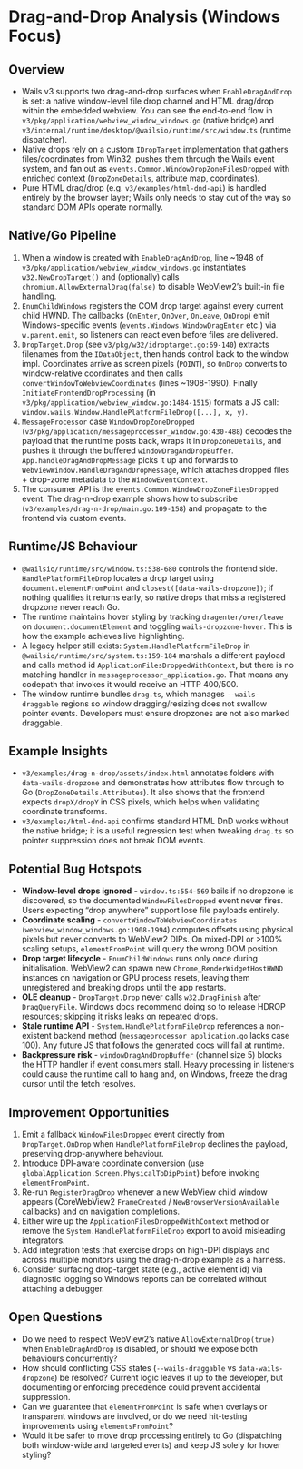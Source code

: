 # Drag-and-Drop Analysis (Windows Focus)

## Overview
- Wails v3 supports two drag-and-drop surfaces when `EnableDragAndDrop` is set: a native window-level file drop channel and HTML drag/drop within the embedded webview. You can see the end-to-end flow in `v3/pkg/application/webview_window_windows.go` (native bridge) and `v3/internal/runtime/desktop/@wailsio/runtime/src/window.ts` (runtime dispatcher).
- Native drops rely on a custom `IDropTarget` implementation that gathers files/coordinates from Win32, pushes them through the Wails event system, and fan out as `events.Common.WindowDropZoneFilesDropped` with enriched context (`DropZoneDetails`, attribute map, coordinates).
- Pure HTML drag/drop (e.g. `v3/examples/html-dnd-api`) is handled entirely by the browser layer; Wails only needs to stay out of the way so standard DOM APIs operate normally.

## Native/Go Pipeline
1. When a window is created with `EnableDragAndDrop`, line ~1948 of `v3/pkg/application/webview_window_windows.go` instantiates `w32.NewDropTarget()` and (optionally) calls `chromium.AllowExternalDrag(false)` to disable WebView2’s built-in file handling.
2. `EnumChildWindows` registers the COM drop target against every current child HWND. The callbacks (`OnEnter`, `OnOver`, `OnLeave`, `OnDrop`) emit Windows-specific events (`events.Windows.WindowDragEnter` etc.) via `w.parent.emit`, so listeners can react even before files are delivered.
3. `DropTarget.Drop` (see `v3/pkg/w32/idroptarget.go:69-140`) extracts filenames from the `IDataObject`, then hands control back to the window impl. Coordinates arrive as screen pixels (`POINT`), so `OnDrop` converts to window-relative coordinates and then calls `convertWindowToWebviewCoordinates` (lines ~1908-1990). Finally `InitiateFrontendDropProcessing` (in `v3/pkg/application/webview_window.go:1484-1515`) formats a JS call: `window.wails.Window.HandlePlatformFileDrop([...], x, y)`.
4. `MessageProcessor` case `WindowDropZoneDropped` (`v3/pkg/application/messageprocessor_window.go:430-488`) decodes the payload that the runtime posts back, wraps it in `DropZoneDetails`, and pushes it through the buffered `windowDragAndDropBuffer`. `App.handleDragAndDropMessage` picks it up and forwards to `WebviewWindow.HandleDragAndDropMessage`, which attaches dropped files + drop-zone metadata to the `WindowEventContext`.
5. The consumer API is the `events.Common.WindowDropZoneFilesDropped` event. The drag-n-drop example shows how to subscribe (`v3/examples/drag-n-drop/main.go:109-158`) and propagate to the frontend via custom events.

## Runtime/JS Behaviour
- `@wailsio/runtime/src/window.ts:538-680` controls the frontend side. `HandlePlatformFileDrop` locates a drop target using `document.elementFromPoint` and `closest([data-wails-dropzone])`; if nothing qualifies it returns early, so native drops that miss a registered dropzone never reach Go.
- The runtime maintains hover styling by tracking `dragenter/over/leave` on `document.documentElement` and toggling `wails-dropzone-hover`. This is how the example achieves live highlighting.
- A legacy helper still exists: `System.HandlePlatformFileDrop` in `@wailsio/runtime/src/system.ts:159-184` marshals a different payload and calls method id `ApplicationFilesDroppedWithContext`, but there is no matching handler in `messageprocessor_application.go`. That means any codepath that invokes it would receive an HTTP 400/500.
- The window runtime bundles `drag.ts`, which manages `--wails-draggable` regions so window dragging/resizing does not swallow pointer events. Developers must ensure dropzones are not also marked draggable.

## Example Insights
- `v3/examples/drag-n-drop/assets/index.html` annotates folders with `data-wails-dropzone` and demonstrates how attributes flow through to Go (`DropZoneDetails.Attributes`). It also shows that the frontend expects `dropX/dropY` in CSS pixels, which helps when validating coordinate transforms.
- `v3/examples/html-dnd-api` confirms standard HTML DnD works without the native bridge; it is a useful regression test when tweaking `drag.ts` so pointer suppression does not break DOM events.

## Potential Bug Hotspots
- **Window-level drops ignored** - `window.ts:554-569` bails if no dropzone is discovered, so the documented `WindowFilesDropped` event never fires. Users expecting “drop anywhere” support lose file payloads entirely.
- **Coordinate scaling** - `convertWindowToWebviewCoordinates` (`webview_window_windows.go:1908-1994`) computes offsets using physical pixels but never converts to WebView2 DIPs. On mixed-DPI or >100% scaling setups, `elementFromPoint` will query the wrong DOM position.
- **Drop target lifecycle** - `EnumChildWindows` runs only once during initialisation. WebView2 can spawn new `Chrome_RenderWidgetHostHWND` instances on navigation or GPU process resets, leaving them unregistered and breaking drops until the app restarts.
- **OLE cleanup** - `DropTarget.Drop` never calls `w32.DragFinish` after `DragQueryFile`. Windows docs recommend doing so to release HDROP resources; skipping it risks leaks on repeated drops.
- **Stale runtime API** - `System.HandlePlatformFileDrop` references a non-existent backend method (`messageprocessor_application.go` lacks case 100). Any future JS that follows the generated docs will fail at runtime.
- **Backpressure risk** - `windowDragAndDropBuffer` (channel size 5) blocks the HTTP handler if event consumers stall. Heavy processing in listeners could cause the runtime call to hang and, on Windows, freeze the drag cursor until the fetch resolves.

## Improvement Opportunities
1. Emit a fallback `WindowFilesDropped` event directly from `DropTarget.OnDrop` when `HandlePlatformFileDrop` declines the payload, preserving drop-anywhere behaviour.
2. Introduce DPI-aware coordinate conversion (use `globalApplication.Screen.PhysicalToDipPoint`) before invoking `elementFromPoint`.
3. Re-run `RegisterDragDrop` whenever a new WebView child window appears (CoreWebView2 `FrameCreated` / `NewBrowserVersionAvailable` callbacks) and on navigation completions.
4. Either wire up the `ApplicationFilesDroppedWithContext` method or remove the `System.HandlePlatformFileDrop` export to avoid misleading integrators.
5. Add integration tests that exercise drops on high-DPI displays and across multiple monitors using the drag-n-drop example as a harness.
6. Consider surfacing drop-target state (e.g., active element id) via diagnostic logging so Windows reports can be correlated without attaching a debugger.

## Open Questions
- Do we need to respect WebView2’s native `AllowExternalDrop(true)` when `EnableDragAndDrop` is disabled, or should we expose both behaviours concurrently?
- How should conflicting CSS states (`--wails-draggable` vs `data-wails-dropzone`) be resolved? Current logic leaves it up to the developer, but documenting or enforcing precedence could prevent accidental suppression.
- Can we guarantee that `elementFromPoint` is safe when overlays or transparent windows are involved, or do we need hit-testing improvements using `elementsFromPoint`?
- Would it be safer to move drop processing entirely to Go (dispatching both window-wide and targeted events) and keep JS solely for hover styling?
